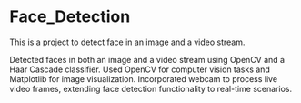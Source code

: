 # Face_Detection
This is a project to detect face in an image and a video stream.

Detected faces in both an image and a video stream using OpenCV and a Haar Cascade classifier. Used OpenCV for computer vision tasks and Matplotlib for image visualization.
Incorporated webcam to process live video frames, extending face detection functionality to real-time scenarios.
